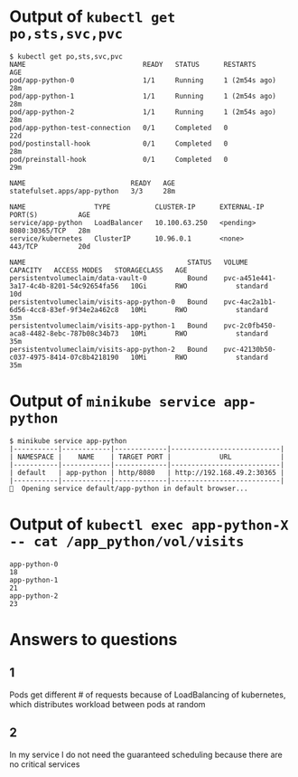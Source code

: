 # Output of `kubectl get po,sts,svc,pvc`

```shell
$ kubectl get po,sts,svc,pvc
NAME                             READY   STATUS      RESTARTS        AGE
pod/app-python-0                 1/1     Running     1 (2m54s ago)   28m
pod/app-python-1                 1/1     Running     1 (2m54s ago)   28m
pod/app-python-2                 1/1     Running     1 (2m54s ago)   28m
pod/app-python-test-connection   0/1     Completed   0               22d
pod/postinstall-hook             0/1     Completed   0               28m
pod/preinstall-hook              0/1     Completed   0               29m

NAME                          READY   AGE
statefulset.apps/app-python   3/3     28m

NAME                 TYPE           CLUSTER-IP      EXTERNAL-IP   PORT(S)          AGE
service/app-python   LoadBalancer   10.100.63.250   <pending>     8080:30365/TCP   28m
service/kubernetes   ClusterIP      10.96.0.1       <none>        443/TCP          20d

NAME                                        STATUS   VOLUME                                     CAPACITY   ACCESS MODES   STORAGECLASS   AGE
persistentvolumeclaim/data-vault-0          Bound    pvc-a451e441-3a17-4c4b-8201-54c92654fa56   10Gi       RWO            standard       10d
persistentvolumeclaim/visits-app-python-0   Bound    pvc-4ac2a1b1-6d56-4cc8-83ef-9f34e2a462c8   10Mi       RWO            standard       35m
persistentvolumeclaim/visits-app-python-1   Bound    pvc-2c0fb450-aca8-4482-8ebc-787b08c34b73   10Mi       RWO            standard       35m
persistentvolumeclaim/visits-app-python-2   Bound    pvc-42130b50-c037-4975-8414-07c8b4218190   10Mi       RWO            standard       35m
```

# Output of `minikube service app-python`

```shell
$ minikube service app-python
|-----------|------------|-------------|---------------------------|
| NAMESPACE |    NAME    | TARGET PORT |            URL            |
|-----------|------------|-------------|---------------------------|
| default   | app-python | http/8080   | http://192.168.49.2:30365 |
|-----------|------------|-------------|---------------------------|
🎉  Opening service default/app-python in default browser...
```

# Output of `kubectl exec app-python-X -- cat /app_python/vol/visits`

```shell
app-python-0
18
app-python-1
21
app-python-2
23
```

# Answers to questions

## 1
Pods get different # of requests because of LoadBalancing of kubernetes, which distributes workload between pods at random

## 2
In my service I do not need the guaranteed scheduling because there are no critical services
